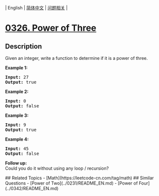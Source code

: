 
| English | [简体中文](README.md) | [问题相关](QUESTION.md) |
# [0326. Power of Three](https://leetcode-cn.com/problems/power-of-three/)
## Description
<p>Given an integer, write a function to determine if it is a power of three.</p>

<p><b>Example 1:</b></p>

<pre>
<strong>Input:</strong> 27
<strong>Output:</strong> true
</pre>

<p><b>Example 2:</b></p>

<pre>
<strong>Input:</strong> 0
<strong>Output:</strong> false</pre>

<p><b>Example 3:</b></p>

<pre>
<strong>Input:</strong> 9
<strong>Output:</strong> true</pre>

<p><b>Example 4:</b></p>

<pre>
<strong>Input:</strong> 45
<strong>Output:</strong> false</pre>

<p><b>Follow up:</b><br />
Could you do it without using any loop / recursion?</p>
## Related Topics
- [Math](https://leetcode-cn.com/tag/math)
## Similar Questions
- [Power of Two](../0231/README_EN.md)
- [Power of Four](../0342/README_EN.md)
